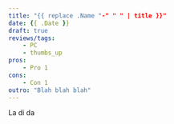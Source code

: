 ```yaml
---
title: "{{ replace .Name "-" " " | title }}"
date: {{ .Date }}
draft: true
reviews/tags:
    - PC
    - thumbs_up
pros:
    - Pro 1
cons:
    - Con 1
outro: "Blah blah blah"
---
```


La di da
